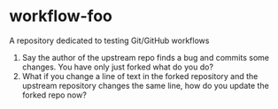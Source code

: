 # workflow-foo
A repository dedicated to testing Git/GitHub workflows

1. Say the author of the upstream repo finds a bug and commits some changes. You have only just forked what do you do?
2. What if you change a line of text in the forked repository and the upstream repository changes the same line, how do you update the forked repo now?
